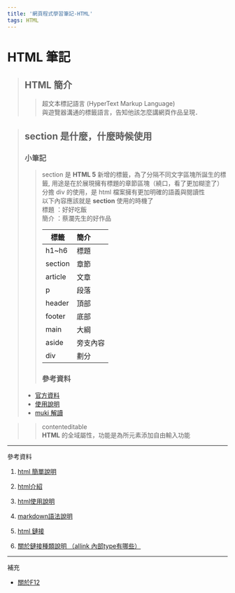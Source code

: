 ```yaml
---
title: '網頁程式學習筆記-HTML'
tags: HTML
---
```

# HTML 筆記
>## HTML 簡介<br>
>>超文本標記語言 (HyperText Markup Language) <br>
>>與遊覽器溝通的標籤語言，告知他該怎麼講網頁作品呈現．

>## section 是什麼，什麼時候使用
>### 小筆記
>> section 是 **HTML  5** 新增的標籤，為了分隔不同文字區塊所誕生的標籤, 用途是在於展現擁有標題的章節區塊（繞口，看了更加糊塗了）<br>
>> 分擔 div 的使用，是 html 檔案擁有更加明確的語義與閱讀性<br>
>> 以下內容應該就是 **section** 使用的時機了 <br>
>> 標題 ：好好吃飯 <br>
>> 簡介 ：蔡瀾先生的好作品<br>
>>
>>標籤           | 簡介 
>>--------------|:-----
>>h1~h6         | 標題
>>section       | 章節
>>article       | 文章
>>p             | 段落
>>header        | 頂部
>>footer        | 底部
>>main          | 大綱
>>aside         | 旁支內容
>>div           | 劃分
>>### 參考資料
>* [官方資料](https://html.spec.whatwg.org/multipage/sections.html#outline)
>* [使用說明](https://developer.mozilla.org/zh-CN/docs/Web/HTML/Element/section)
>* [muki 解讀](https://muki.tw/tech/section-and-outline-html5/)

>>contenteditable <br>
>>**HTML** 的全域屬性，功能是為所元素添加自由輸入功能 

---
參考資料
1.  [html 簡單說明](https://developer.mozilla.org/zh-TW/docs/Learn/HTML) 
 
2.  [html介紹](https://developer.mozilla.org/zh-TW/docs/Learn/HTML/Introduction_to_HTML/Getting_started)

3.  [html使用說明](https://www.w3school.com.cn/html/html_jianjie.asp)

4.  [markdown語法說明](https://markdown.tw/#overview)

5.  [html 鏈接](https://www.evernote.com/shard/s590/sh/4da53bfa-9ae4-46bc-9596-2bdcfad5ec1e/24767db841dafa7d3cce11f1979c8701)

6.  [關於鏈接種類說明 （allink 內部type有哪些）](https://www.iana.org/assignments/media-types/media-types.xhtml)
---
補充
* [關於F12](https://developers.google.com/web/tools/chrome-devtools/?hl=zh-tw&fbclid=IwAR01tuTctQcHiMBQKr2iQy9zymlFU3uVRlbauDjP4V2cwTFt5UhHCd5r-1c)
